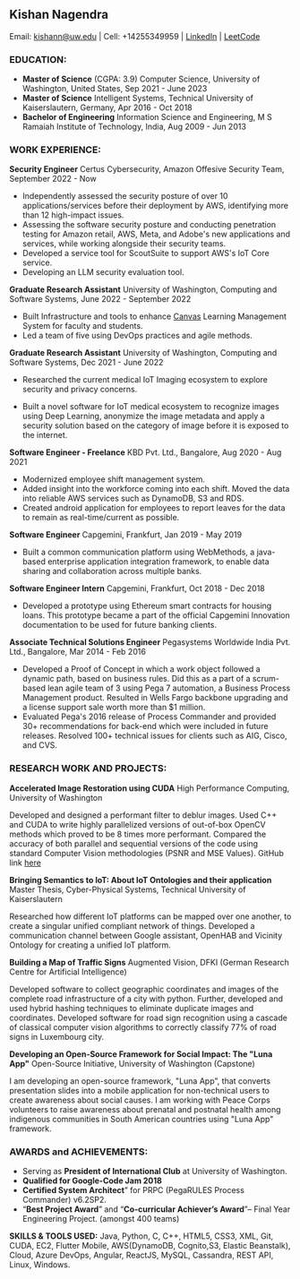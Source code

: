## Kishan Nagendra 
Email: kishann@uw.edu | Cell: +14255349959 | [LinkedIn](https://www.linkedin.com/in/kishan-nagendra-profile/) | [LeetCode](https://leetcode.com/nkishan/)

### EDUCATION:

- **Master of Science** (CGPA: 3.9) 
Computer Science, University of Washington, United States, Sep 2021 - June 2023
- **Master of Science**
Intelligent Systems, Technical University of Kaiserslautern, Germany, Apr 2016 - Oct 2018
- **Bachelor of Engineering**
Information Science and Engineering, M S Ramaiah Institute of Technology, India, Aug 2009 - Jun 2013

### **WORK EXPERIENCE:**

**Security Engineer**
Certus Cybersecurity, Amazon Offesive Security Team, September 2022 - Now
- Independently assessed the security posture of over 10 applications/services before their deployment by AWS, identifying more than 12 high-impact issues.
- Assessing the software security posture and conducting penetration testing for Amazon retail, AWS, Meta, and Adobe's new applications and services, while working alongside their security teams.
- Developed a service tool for ScoutSuite to support AWS's IoT Core service.
- Developing an LLM security evaluation tool.

**Graduate Research Assistant**
University of Washington, Computing and Software Systems, June 2022 - September 2022

- Built Infrastructure and tools to enhance [Canvas](https://canvas.instructure.com/doc/api/index.html) Learning Management System for faculty and students.
- Led a team of five using DevOps practices and agile methods.

**Graduate Research Assistant**
University of Washington, Computing and Software Systems,  Dec 2021 - June 2022

- Researched the current medical IoT Imaging ecosystem to explore security and privacy concerns.

- Built a novel software for IoT medical ecosystem to recognize images using Deep Learning, anonymize the image metadata and apply a security solution based on the category of image before it is exposed to the internet.

**Software Engineer - Freelance**
KBD Pvt. Ltd., Bangalore,  Aug 2020 - Aug 2021

- Modernized employee shift management system.
- Added insight into the workforce coming into each shift. Moved the data into reliable AWS services such as DynamoDB, S3 and RDS.
- Created android application for employees to report leaves for the data to remain as real-time/current as possible.

**Software Engineer**
Capgemini, Frankfurt, Jan 2019 - May 2019

- Built a common communication platform using WebMethods, a java-based enterprise application integration framework, to enable data sharing and collaboration across multiple banks.

**Software Engineer Intern**
Capgemini, Frankfurt, Oct 2018 - Dec 2018

- Developed a prototype using Ethereum smart contracts for housing loans. This prototype became a part of the official Capgemini Innovation documentation to be used for future banking clients.

**Associate Technical Solutions Engineer**
Pegasystems Worldwide India Pvt. Ltd., Bangalore, Mar 2014 - Feb 2016

- Developed a Proof of Concept in which a work object followed a dynamic path, based on business rules. Did this as a part of a scrum-based lean agile team of 3 using Pega 7 automation, a Business Process Management product. Resulted in Wells Fargo backbone upgrading and a license support sale worth more than $1 million.
- Evaluated Pega's 2016 release of Process Commander and provided 30+ recommendations for back-end which were included in future releases. Resolved 100+ technical issues for clients such as AIG, Cisco, and CVS.

  

### **RESEARCH WORK AND PROJECTS**:

**Accelerated Image Restoration using CUDA**
High Performance Computing, University of Washington

Developed and designed a performant filter to deblur images. Used C++ and CUDA to write highly parallelized versions of out-of-box OpenCV methods which proved to be 8 times more performant. Compared the accuracy of both parallel and sequential versions of the code using standard Computer Vision methodologies (PSNR and MSE Values). GitHub link [here](https://github.com/kishann/Accelerated_ImageRestoration_using_CUDA)

**Bringing Semantics to IoT: About IoT Ontologies and their application**
Master Thesis, Cyber-Physical Systems, Technical University of Kaiserslautern

Researched how different IoT platforms can be mapped over one another, to create a singular unified compliant network of things. Developed a communication channel between Google assistant, OpenHAB and Vicinity Ontology for creating a unified IoT platform.

**Building a Map of Traffic Signs**
Augmented Vision, DFKI (German Research Centre for Artificial Intelligence)

Developed software to collect geographic coordinates and images of the complete road infrastructure of a city with python. Further, developed and used hybrid hashing techniques to eliminate duplicate images and coordinates. Developed software for road sign recognition using a cascade of classical computer vision algorithms to correctly classify 77% of road signs in Luxembourg city.

**Developing an Open-Source Framework for Social Impact: The "Luna App"**
Open-Source Initiative, University of Washington (Capstone)

I am developing an open-source framework, "Luna App", that converts presentation slides into a mobile application for non-technical users to create awareness about social causes. I am working with Peace Corps volunteers to raise awareness about prenatal and postnatal health among indigenous communities in South American countries using "Luna App" framework.

### **AWARDS and ACHIEVEMENTS:**
- Serving as **President of International Club** at University of Washington.
- **Qualified for Google-Code Jam 2018**
- **Certified System Architect**” for PRPC (PegaRULES Process Commander) v6.2SP2.
- “**Best Project Award**” and “**Co-curricular Achiever’s Award**”– Final Year Engineering Project. (amongst 400 teams)

**SKILLS & TOOLS USED:** Java, Python, C, C++, HTML5, CSS3, XML, Git, CUDA, EC2, Flutter Mobile, AWS(DynamoDB, Cognito,S3, Elastic Beanstalk), Cloud, Azure DevOps, Angular, ReactJS, MySQL, Cassandra, REST API, Linux, Windows.
